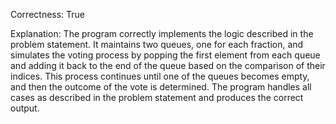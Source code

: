 Correctness: True

Explanation: The program correctly implements the logic described in the problem statement. It maintains two queues, one for each fraction, and simulates the voting process by popping the first element from each queue and adding it back to the end of the queue based on the comparison of their indices. This process continues until one of the queues becomes empty, and then the outcome of the vote is determined. The program handles all cases as described in the problem statement and produces the correct output.
